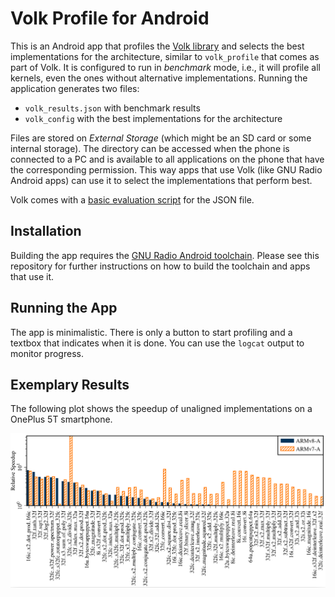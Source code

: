 # Volk Profile for Android

This is an Android app that profiles the [Volk library](https://www.libvolk.org/) and selects the best implementations for the architecture, similar to `volk_profile` that comes as part of Volk. It is configured to run in *benchmark* mode, i.e., it will profile all kernels, even the ones without alternative implementations. Running the application generates two files:
- `volk_results.json` with benchmark results
- `volk_config` with the best implementations for the architecture

Files are stored on *External Storage* (which might be an SD card or some internal storage). The directory can be accessed when the phone is connected to a PC and is available to all applications on the phone that have the corresponding permission. This way apps that use Volk (like GNU Radio Android apps) can use it to select the implementations that perform best.

Volk comes with a [basic evaluation script](https://github.com/gnuradio/volk/blob/master/apps/plot_best_vs_generic.py) for the JSON file.

## Installation

Building the app requires the [GNU Radio Android toolchain](https://github.com/bastibl/gnuradio-android/). Please see this repository for further instructions on how to build the toolchain and apps that use it.


## Running the App

The app is minimalistic. There is only a button to start profiling and a textbox that indicates when it is done. You can use the `logcat` output to monitor progress.


## Exemplary Results

The following plot shows the speedup of unaligned implementations on a OnePlus 5T smartphone.

![Volk Unaligned Implementations](doc/volk_unaligned.png)
